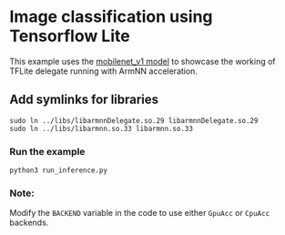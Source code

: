 # Image classification using Tensorflow Lite
This example uses the [mobilenet_v1 model](https://github.com/tensorflow/models/blob/master/research/slim/nets/mobilenet_v1.md) 
to showcase the working of TFLite delegate running with ArmNN acceleration.

## Add symlinks for libraries
```shell
sudo ln ../libs/libarmnnDelegate.so.29 libarmnnDelegate.so.29
sudo ln ../libs/libarmnn.so.33 libarmnn.so.33
```

### Run the example
```shell
python3 run_inference.py
```

### Note:
Modify the `BACKEND` variable in the code to use either `GpuAcc` or `CpuAcc` backends.
